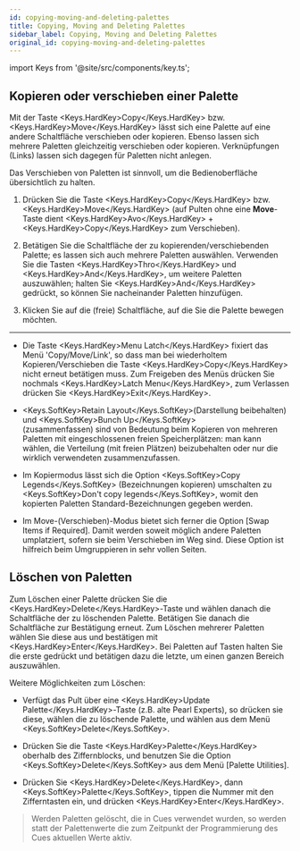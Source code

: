 ```yaml
---
id: copying-moving-and-deleting-palettes
title: Copying, Moving and Deleting Palettes
sidebar_label: Copying, Moving and Deleting Palettes
original_id: copying-moving-and-deleting-palettes
---
```


import Keys from '@site/src/components/key.ts';

Kopieren oder verschieben einer Palette
---------------------------------------

Mit der Taste <Keys.HardKey>Copy</Keys.HardKey> bzw. <Keys.HardKey>Move</Keys.HardKey> lässt sich eine Palette auf eine
andere Schaltfläche verschieben oder kopieren. Ebenso lassen sich
mehrere Paletten gleichzeitig verschieben oder kopieren. Verknüpfungen
(Links) lassen sich dagegen für Paletten nicht anlegen.

Das Verschieben von Paletten ist sinnvoll, um die Bedienoberfläche
übersichtlich zu halten.

1.  Drücken Sie die Taste <Keys.HardKey>Copy</Keys.HardKey> bzw. <Keys.HardKey>Move</Keys.HardKey> (auf Pulten ohne 
	eine <strong>Move</strong>-Taste dient <Keys.HardKey>Avo</Keys.HardKey> + <Keys.HardKey>Copy</Keys.HardKey> zum Verschieben).

2.  Betätigen Sie die Schaltfläche der zu kopierenden/verschiebenden 
	Palette; es lassen sich auch mehrere Paletten auswählen.
	Verwenden Sie die Tasten <Keys.HardKey>Thro</Keys.HardKey> und <Keys.HardKey>And</Keys.HardKey>, um weitere Paletten
	auszuwählen; halten Sie <Keys.HardKey>And</Keys.HardKey> gedrückt, so können Sie nacheinander
	Paletten hinzufügen.

3.  Klicken Sie auf die (freie) Schaltfläche, auf die Sie die Palette
	bewegen möchten.

---

-   Die Taste <Keys.HardKey>Menu Latch</Keys.HardKey> fixiert das Menü 'Copy/Move/Link', so dass
    man bei wiederholtem Kopieren/Verschieben die Taste <Keys.HardKey>Copy</Keys.HardKey> nicht
    erneut betätigen muss. Zum Freigeben des Menüs drücken Sie
    nochmals <Keys.HardKey>Latch Menu</Keys.HardKey>, zum Verlassen drücken Sie <Keys.HardKey>Exit</Keys.HardKey>.

-   <Keys.SoftKey>Retain Layout</Keys.SoftKey>(Darstellung beibehalten) und <Keys.SoftKey>Bunch Up</Keys.SoftKey>\
    (zusammenfassen) sind von Bedeutung beim Kopieren von mehreren
    Paletten mit eingeschlossenen freien Speicherplätzen: man kann
    wählen, die Verteilung (mit freien Plätzen) beizubehalten oder nur
    die wirklich verwendeten zusammenzufassen.

-   Im Kopiermodus lässt sich die Option <Keys.SoftKey>Copy Legends</Keys.SoftKey>
    (Bezeichnungen kopieren) umschalten zu <Keys.SoftKey>Don't copy legends</Keys.SoftKey>,
    womit den kopierten Paletten Standard-Bezeichnungen gegeben werden.

-   Im Move-(Verschieben)-Modus bietet sich ferner die Option \[Swap
    Items if Required\]. Damit werden soweit möglich andere Paletten
    umplatziert, sofern sie beim Verschieben im Weg sind. Diese Option
    ist hilfreich beim Umgruppieren in sehr vollen Seiten.

Löschen von Paletten
--------------------

Zum Löschen einer Palette drücken Sie die <Keys.HardKey>Delete</Keys.HardKey>-Taste und wählen
danach die Schaltfläche der zu löschenden Palette. Betätigen Sie danach
die Schaltfläche zur Bestätigung erneut. Zum Löschen mehrerer Paletten
wählen Sie diese aus und bestätigen mit <Keys.HardKey>Enter</Keys.HardKey>. Bei Paletten auf
Tasten halten Sie die erste gedrückt und betätigen dazu die letzte, um
einen ganzen Bereich auszuwählen.

Weitere Möglichkeiten zum Löschen:

-   Verfügt das Pult über eine <Keys.HardKey>Update Palette</Keys.HardKey>-Taste (z.B. alte Pearl
    Experts), so drücken sie diese, wählen die zu löschende Palette, und
    wählen aus dem Menü <Keys.SoftKey>Delete</Keys.SoftKey>.

-   Drücken Sie die Taste <Keys.HardKey>Palette</Keys.HardKey> oberhalb des Ziffernblocks, und
    benutzen Sie die Option <Keys.SoftKey>Delete</Keys.SoftKey> aus dem Menü \[Palette
    Utilities\].

-   Drücken Sie <Keys.HardKey>Delete</Keys.HardKey>, dann <Keys.SoftKey>Palette</Keys.SoftKey>, tippen die Nummer mit den
    Zifferntasten ein, und drücken <Keys.HardKey>Enter</Keys.HardKey>.

>   Werden Paletten gelöscht, die in Cues verwendet wurden, so werden
    statt der Palettenwerte die zum Zeitpunkt der Programmierung des
    Cues aktuellen Werte aktiv.